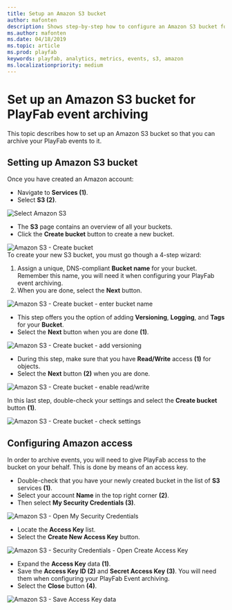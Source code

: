 ```yaml
---
title: Setup an Amazon S3 bucket
author: mafonten
description: Shows step-by-step how to configure an Amazon S3 bucket for PlayFab event archiving.
ms.author: mafonten
ms.date: 04/18/2019
ms.topic: article
ms.prod: playfab
keywords: playfab, analytics, metrics, events, s3, amazon
ms.localizationpriority: medium
---
```


# Set up an Amazon S3 bucket for PlayFab event archiving

This topic describes how to set up an Amazon S3 bucket so that you can archive your PlayFab events to it.

## Setting up Amazon S3 bucket

Once you have created an Amazon account:

- Navigate to **Services (1)**.
- Select **S3 (2)**.

![Select Amazon S3](media/tutorials/select-amazon-s3.png)  

- The **S3** page contains an overview of all your buckets.
- Click the **Create bucket** button to create a new bucket.

![Amazon S3 - Create bucket](media/tutorials/amazon-s3-create-bucket.png)  
To create your new S3 bucket, you must go though a 4-step wizard:

1. Assign a unique, DNS-compliant **Bucket name** for your bucket. Remember this name, you will need it when configuring your PlayFab event archiving.
2. When you are done, select the **Next** button.

![Amazon S3 - Create bucket - enter bucket name](media/tutorials/amazon-s3-create-bucket-enter-bucket-name.png)  

- This step offers you the option of adding **Versioning**, **Logging**, and **Tags** for your **Bucket**.
- Select the **Next** button when you are done **(1)**.

![Amazon S3 - Create bucket - add versioning](media/tutorials/amazon-s3-create-bucket-add-versioning.png)  

- During this step, make sure that you have **Read/Write** access **(1)** for objects.
- Select the **Next** button **(2)** when you are done.

![Amazon S3 - Create bucket - enable read/write](media/tutorials/amazon-s3-create-bucket-enable-read-write.png)  

In this last step, double-check your settings and select the **Create bucket** button **(1)**.

![Amazon S3 - Create bucket - check settings](media/tutorials/amazon-s3-create-bucket-check-settings.png)  

## Configuring Amazon access

In order to archive events, you will need to give PlayFab access to the bucket on your behalf. This is done by means of an access key.

- Double-check that you have your newly created bucket in the list of **S3** services **(1)**.
- Select your account **Name** in the top right corner **(2)**.
- Then select **My Security Credentials (3)**.

![Amazon S3 - Open My Security Credentials](media/tutorials/amazon-s3-open-my-security-credentials.png)  

- Locate the **Access Key** list.
- Select the **Create New Access Key** button.

![Amazon S3 - Security Credentials - Open Create Access Key](media/tutorials/amazon-s3-security-credentials-open-create-access-key.png)  

- Expand the **Access Key** data **(1)**.
- Save the **Access Key ID (2)** and **Secret Access Key (3)**. You will need them when configuring your PlayFab Event archiving.
- Select the **Close** button **(4)**.

![Amazon S3 - Save Access Key data](media/tutorials/amazon-s3-security-credentials-save-access-key-data.png)  
